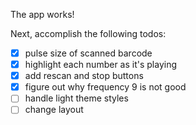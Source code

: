 The app works! 

Next, accomplish the following todos:

- [x] pulse size of scanned barcode
- [x] highlight each number as it's playing
- [x] add rescan and stop buttons
- [x] figure out why frequency 9 is not good
- [ ] handle light theme styles
- [ ] change layout
